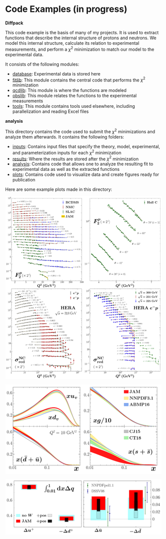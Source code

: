 # Code Examples (in progress)


**Diffpack**

This code example is the basis of many of my projects.
It is used to extract functions that describe the internal structure of protons and neutrons.
We model this internal structure, calculate its relation to experimental measurements, and perform a $\chi^2$ minimization to match our model to the experimental data.

It consists of the following modules:
* <u>database</u>: Experimental data is stored here
* <u>fitlib</u>: This module contains the central code that performs the $\chi^2$ minimization
* <u>qcdlib</u>: This module is where the functions are modeled
* <u>obslib</u>: This module relates the functions to the experimental measurements
* <u>tools</u>: This module contains tools used elsewhere, including parallelization and reading Excel files


**analysis**

This directory contains the code used to submit the $\chi^2$ minimizations and analyze them afterwards.  It contains the following folders:
* <u>inputs</u>: Contains input files that specify the theory, model, experimental, and parameterization inputs for each $\chi^2$ minimization
* <u>results</u>:  Where the results are stored after the $\chi^2$ minimization
* <u>analysis</u>: Contains code that allows one to analyze the resulting fit to experimental data as well as the extracted functions
* <u>plots</u>:  Contains code used to visualize data and create figures ready for publication

Here are some example plots made in this directory:

![plot](./analysis/plots/thesis/gallery/DIS-proton.png)

![plot](./analysis/plots/seaquest/gallery/PDFs.png)

![plot](./analysis/plots/star/gallery/spin.png)






